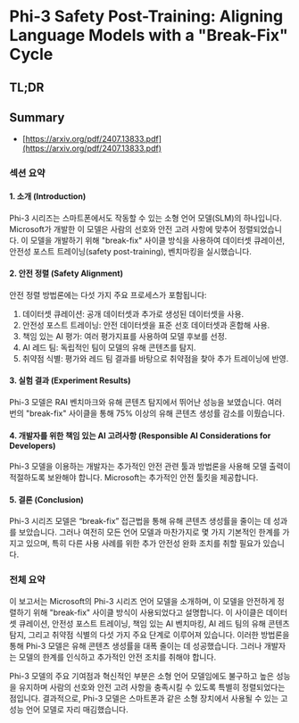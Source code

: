 # Phi-3 Safety Post-Training: Aligning Language Models with a "Break-Fix" Cycle
## TL;DR
## Summary
- [https://arxiv.org/pdf/2407.13833.pdf](https://arxiv.org/pdf/2407.13833.pdf)

### 섹션 요약

#### 1. 소개 (Introduction)
Phi-3 시리즈는 스마트폰에서도 작동할 수 있는 소형 언어 모델(SLM)의 하나입니다. Microsoft가 개발한 이 모델은 사람의 선호와 안전 고려 사항에 맞추어 정렬되었습니다. 이 모델을 개발하기 위해 "break-fix" 사이클 방식을 사용하여 데이터셋 큐레이션, 안전성 포스트 트레이닝(safety post-training), 벤치마킹을 실시했습니다.

#### 2. 안전 정렬 (Safety Alignment)
안전 정렬 방법론에는 다섯 가지 주요 프로세스가 포함됩니다:

1. 데이터셋 큐레이션: 공개 데이터셋과 추가로 생성된 데이터셋을 사용.
2. 안전성 포스트 트레이닝: 안전 데이터셋을 표준 선호 데이터셋과 혼합해 사용.
3. 책임 있는 AI 평가: 여러 평가지표를 사용하여 모델 후보를 선정.
4. AI 레드 팀: 독립적인 팀이 모델의 유해 콘텐츠를 탐지.
5. 취약점 식별: 평가와 레드 팀 결과를 바탕으로 취약점을 찾아 추가 트레이닝에 반영.

#### 3. 실험 결과 (Experiment Results)
Phi-3 모델은 RAI 벤치마크와 유해 콘텐츠 탐지에서 뛰어난 성능을 보였습니다. 여러 번의 "break-fix" 사이클을 통해 75% 이상의 유해 콘텐츠 생성률 감소를 이뤘습니다.

#### 4. 개발자를 위한 책임 있는 AI 고려사항 (Responsible AI Considerations for Developers)
Phi-3 모델을 이용하는 개발자는 추가적인 안전 관련 툴과 방법론을 사용해 모델 출력이 적절하도록 보완해야 합니다. Microsoft는 추가적인 안전 툴킷을 제공합니다.

#### 5. 결론 (Conclusion)
Phi-3 시리즈 모델은 “break-fix” 접근법을 통해 유해 콘텐츠 생성률을 줄이는 데 성과를 보았습니다. 그러나 여전히 모든 언어 모델과 마찬가지로 몇 가지 기본적인 한계를 가지고 있으며, 특히 다른 사용 사례를 위한 추가 안전성 완화 조치를 취할 필요가 있습니다.

### 전체 요약

이 보고서는 Microsoft의 Phi-3 시리즈 언어 모델을 소개하며, 이 모델을 안전하게 정렬하기 위해 "break-fix" 사이클 방식이 사용되었다고 설명합니다. 이 사이클은 데이터셋 큐레이션, 안전성 포스트 트레이닝, 책임 있는 AI 벤치마킹, AI 레드 팀의 유해 콘텐츠 탐지, 그리고 취약점 식별의 다섯 가지 주요 단계로 이루어져 있습니다. 이러한 방법론을 통해 Phi-3 모델은 유해 콘텐츠 생성률을 대폭 줄이는 데 성공했습니다. 그러나 개발자는 모델의 한계를 인식하고 추가적인 안전 조치를 취해야 합니다.

Phi-3 모델의 주요 기여점과 혁신적인 부분은 소형 언어 모델임에도 불구하고 높은 성능을 유지하며 사람의 선호와 안전 고려 사항을 충족시킬 수 있도록 특별히 정렬되었다는 점입니다. 결과적으로, Phi-3 모델은 스마트폰과 같은 소형 장치에서 사용될 수 있는 고성능 언어 모델로 자리 매김했습니다.